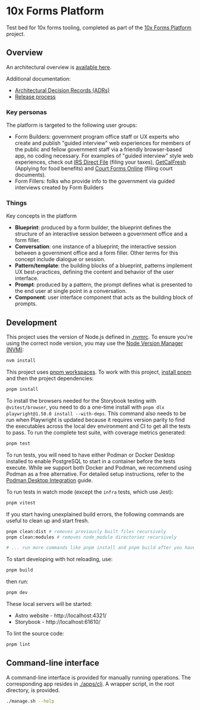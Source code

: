 # 10x Forms Platform

Test bed for 10x forms tooling, completed as part of the [10x Forms Platform](https://github.com/orgs/GSA-TTS/projects/38?pane=issue&itemId=58755590&issue=GSA-TTS%7C10x-projects%7C29) project.

## Overview

An architectural overview is [available here](documents/architecture.md).

Additional documentation:

- [Architectural Decision Records (ADRs)](./documents/adr/)
- [Release process](./documents/release-process.md)

### Key personas

The platform is targeted to the following user groups:

- Form Builders: government program office staff or UX experts who create and publish "guided interview" web experiences for members of the public and fellow government staff via a friendly browser-based app, no coding necessary. For examples of "guided interview" style web experiences, check out [IRS Direct File](https://coforma.io/case-studies/irs-direct-file#results) (filing your taxes), [GetCalFresh](https://codeforamerica.org/news/overcoming-barriers-setting-expectations-for-calfresh-eligibility/) (Applying for food benefits) and [Court Forms Online](https://courtformsonline.org/) (filing court documents).
- Form Fillers: folks who provide info to the government via guided interviews created by Form Builders

### Things

Key concepts in the platform

- **Blueprint**: produced by a form builder, the blueprint defines the structure of an interactive session between a government office and a form filler.
- **Conversation**: one instance of a blueprint; the interactive session between a government office and a form filler. Other terms for this concept include dialogue or session.
- **Pattern/template**: the building blocks of a blueprint, patterns implement UX best-practices, defining the content and behavior of the user interface.
- **Prompt**: produced by a pattern, the prompt defines what is presented to the end user at single point in a conversation.
- **Component**: user interface component that acts as the building block of prompts.

## Development

This project uses the version of Node.js defined in [.nvmrc](./nvmrc). To ensure you're using the correct node version, you may use the [Node Version Manager (NVM)](https://github.com/nvm-sh/nvm):

```bash
nvm install
```

This project uses [pnpm workspaces](https://pnpm.io/workspaces). To work with this project, [install pnpm](https://pnpm.io/installation) and then the project dependencies:

```bash
pnpm install
```

To install the browsers needed for the Storybook testing with `@vitest/browser`, you need to do a one-time install with `pnpm dlx playwright@1.50.0 install --with-deps`. This command also needs to be run when Playwright is updated because it requires version parity to find the executables across the local dev environment and CI to get all the tests to pass. To run the complete test suite, with coverage metrics generated:

```bash
pnpm test
```

To run tests, you will need to have either Podman or Docker Desktop installed to enable PostgreSQL to start in a container before the tests execute. While we support both Docker and Podman, we recommend using Podman as a free alternative. For detailed setup instructions, refer to the [Podman Desktop Integration](./documents/podman-integration.md) guide.

To run tests in watch mode (except the `infra` tests, which use Jest):

```bash
pnpm vitest
```

If you start having unexplained build errors, the following commands are useful to clean up and start fresh.

```bash
pnpm clean:dist # removes previously built files recursively
pnpm clean:modules # removes node_module directories recursively

# ... run more commands like pnpm install and pnpm build after you have run these
```

To start developing with hot reloading, use:

```bash
pnpm build
```

then run:

```bash
pnpm dev
```

These local servers will be started:

- Astro website - http://localhost:4321/
- Storybook - http://localhost:61610/

To lint the source code:

```bash
pnpm lint
```

## Command-line interface

A command-line interface is provided for manually running operations. The corresponding app resides in [./apps/cli](./apps/cli). A wrapper script, in the root directory, is provided.

```bash
./manage.sh --help
```
